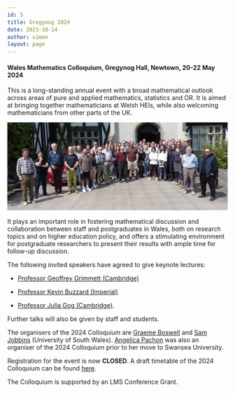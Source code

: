 ```yaml
---
id: 5
title: Gregynog 2024
date: 2023-10-14
author: simon
layout: page
---
```


#### **Wales Mathematics Colloquium, Gregynog Hall, Newtown, 20-22 May 2024**

This is a long-standing annual event with a broad mathematical outlook across areas of pure and applied mathematics, statistics and OR. It is aimed at bringing together mathematicians at Welsh HEIs, while also welcoming mathematicians from other parts of the UK.

<img style="float: center;" src="gregynog_group_photo24.JPG" width="800pt" alt="Group photo of 2024 Participants" />

It plays an important role in fostering mathematical discussion and collaboration between staff and postgraduates in Wales, both on research topics and on higher education policy, and offers a stimulating environment for postgraduate researchers to present their results with ample time for follow-up discussion.

The following invited speakers have agreed to give keynote lectures:
- [Professor Geoffrey Grimmett (Cambridge)](https://www.dpmms.cam.ac.uk/person/grg1000)<BR>


- [Professor Kevin Buzzard (Imperial)](https://www.imperial.ac.uk/people/k.buzzard)<BR>

     
- [Professor Julia Gog (Cambridge)](http://www.damtp.cam.ac.uk/person/jrg20).<BR>
     <!-- *Titles: An introduction to Thompson’s groups and their generalisations.<BR>*
              *On automorphism groups of Cantor Algebras*-->



Further talks will also be given by staff and students.

The organisers of the 2024 Colloquium are [Graeme Boswell](https://pure.southwales.ac.uk/en/persons/graeme-boswell) and [Sam Jobbins](https://pure.southwales.ac.uk/en/persons/sam-jobbins) (University of South Wales). [Angelica Pachon](https://www.swansea.ac.uk/staff/a.y.pachon/) was also an organiser of the 2024 Colloquium prior to her move to Swansea University.

Registration for the event is now **CLOSED**. A draft timetable of the 2024 Colloquium can be found [here](https://github.com/gregynogwmc/gregynogwmc.github.io/files/15346043/Gregynog.24.-.Draft.Timetable.pdf).


The Colloquium is supported by an LMS Conference Grant.






